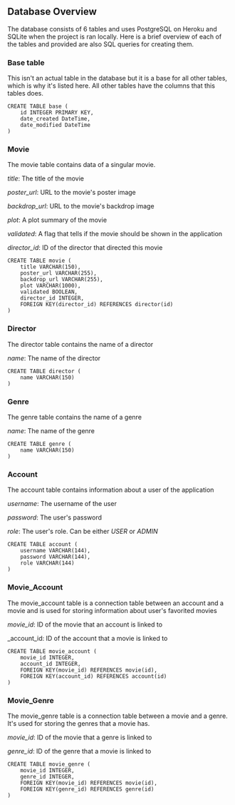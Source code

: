 ## Database Overview

The database consists of 6 tables and uses PostgreSQL on Heroku and SQLite when the project is ran locally. Here is a brief overview of each of the tables and provided are also SQL queries for creating them.

### Base table
This isn't an actual table in the database but it is a base for all other tables, which is why it's listed here. All other tables have the columns that this tables does.
```
CREATE TABLE base (
    id INTEGER PRIMARY KEY,
    date_created DateTime,
    date_modified DateTime
)
```

### Movie
The movie table contains data of a singular movie.

_title_: The title of the movie

_poster_url_: URL to the movie's poster image

_backdrop_url_: URL to the movie's backdrop image

_plot_: A plot summary of the movie

_validated_: A flag that tells if the movie should be shown in the application

_director_id_: ID of the director that directed this movie

```
CREATE TABLE movie (
    title VARCHAR(150),
    poster_url VARCHAR(255),
    backdrop_url VARCHAR(255),
    plot VARCHAR(1000),
    validated BOOLEAN,
    director_id INTEGER,
    FOREIGN KEY(director_id) REFERENCES director(id)
)
```

### Director
The director table contains the name of a director

_name_: The name of the director

```
CREATE TABLE director (
    name VARCHAR(150)
)
```

### Genre
The genre table contains the name of a genre

_name_: The name of the genre

```
CREATE TABLE genre (
    name VARCHAR(150)
)
```

### Account
The account table contains information about a user of the application

_username_: The username of the user

_password_: The user's password

_role_: The user's role. Can be either _USER_ or _ADMIN_

```
CREATE TABLE account (
    username VARCHAR(144),
    password VARCHAR(144),
    role VARCHAR(144)
)
```

### Movie_Account

The movie_account table is a connection table between an account and a movie and is used for storing information about user's favorited movies

_movie_id_: ID of the movie that an account is linked to

_account_id: ID of the account that a movie is linked to

```
CREATE TABLE movie_account (
    movie_id INTEGER,
    account_id INTEGER,
    FOREIGN KEY(movie_id) REFERENCES movie(id),
    FOREIGN KEY(account_id) REFERENCES account(id)
)
```

### Movie_Genre

The movie_genre table is a connection table between a movie and a genre. It's used for storing the genres that a movie has.

_movie_id_: ID of the movie that a genre is linked to

_genre_id_: ID of the genre that a movie is linked to

```
CREATE TABLE movie_genre (
    movie_id INTEGER,
    genre_id INTEGER,
    FOREIGN KEY(movie_id) REFERENCES movie(id),
    FOREIGN KEY(genre_id) REFERENCES genre(id)
)
```
